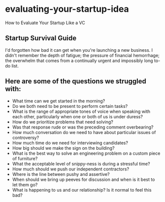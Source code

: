 # evaluating-your-startup-idea
How to Evaluate Your Startup Like a VC

## Startup Survival Guide
I'd forgotten how bad it can get when you're launching a new business. I didn't remember the depth of fatigue; the pressure of financial hemorrhage; the overwhelm that comes from a continually urgent and impossibly long to-do list.

## Here are some of the questions we struggled with:
- What time can we get started in the morning?
- Do we both need to be present to perform certain tasks?
- What is the range of appropriate tones of voice when speaking with each other, particularly when one or both of us is under duress?
- How do we prioritize problems that need solving?
- Was that response rude or was the preceding comment overbearing?
- How much conversation do we need to have about particular issues of controversy?
- How much time do we need for interviewing candidates?
- How big should we make the sign on the building?
- What is the best way to solve an engineering problem on a custom piece of furniture?
- What the acceptable level of snippy-ness is during a stressful time?
- How much should we push our independent contractors?
- Where is the line between pushy and assertive?
- When should we bring up peeves for discussion and when is it best to let them go?
- What is happening to us and our relationship? Is it normal to feel this bad?

